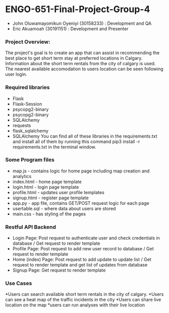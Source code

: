 # ENGO-651-Final-Project-Group-4

* John Oluwamayomikun Oyeniyi (30158233) : Development and QA
* Eric Akuamoah (30191151) : Development and Presenter

### Project Overview:

The project's goal is to create an app that can assist in recommending the best place to get short term stay at preferred locations in Calgary. Information about the short term rentals from the city of calgary is used. The nearest available accomodation to users location can be seen following user login.


### Required libraries
* Flask
* Flask-Session
* psycopg2-binary
* psycopg2-binary
* SQLAlchemy
* requests
* flask_sqlalchemy
* SQLAlchemy You can find all of these libraries in the requirements.txt and install all of them by running this command pip3 install -r requirements.txt in the terminal window.

### Some Program files

* map.js - contains logic for home page including map creation and analytics
* index.html - home page template
* login.html - login page template
* profile.html -  updates user profile templates
* signup.html - register page template
* app.py - app file, contains GET/POST request logic for each page
* usertable.sql - where data about users are stored
* main.css - has styling of the pages

### Restful API Backend

* Login Page: Post request to authenticate user and check credentials in database / Get request to render template
* Profile Page: Post request to add new user record to database / Get request to render template
* Home (index) Page: Post request to add update to update list / Get request to render template and get list of updates from database
* Signup Page: Get request to render template

### Use Cases
*Users can search available short term rentals in the city of calgary.
*Users can see a heat map of the traffic incidents in the city
*Users can share live location on the map
*users can run analyses with their live location
